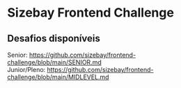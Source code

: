 # Sizebay Frontend Challenge

## Desafios disponíveis

Senior: https://github.com/sizebay/frontend-challenge/blob/main/SENIOR.md <br>
Junior/Pleno: https://github.com/sizebay/frontend-challenge/blob/main/MIDLEVEL.md
